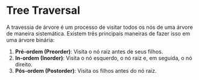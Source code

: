 # Tree Traversal 


A travessia de árvore é um processo de visitar todos os nós de uma árvore de maneira sistemática. Existem três principais maneiras de fazer isso em uma árvore binária:

1. **Pré-ordem (Preorder)**: Visita o nó raiz antes de seus filhos.
2. **In-ordem (Inorder)**: Visita o nó esquerdo, o nó raiz e, em seguida, o nó direito.
3. **Pós-ordem (Postorder)**: Visita os filhos antes do nó raiz.
